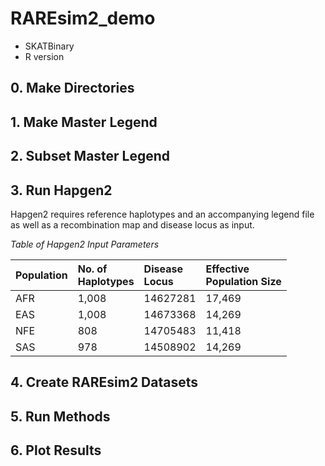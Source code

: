 # RAREsim2_demo

* SKATBinary
* R version

## 0. Make Directories

## 1. Make Master Legend

## 2. Subset Master Legend

## 3. Run Hapgen2

Hapgen2 requires reference haplotypes and an accompanying legend file as well as a recombination map and disease locus as input. 

*Table of Hapgen2 Input Parameters*

|**Population**	|**No. of<br>Haplotypes**|**Disease<br>Locus**	|**Effective<br>Population Size**|
|:--------------|:----------------------|:----------------------|:------------------------------|
| AFR		| 1,008			| 14627281 		| 17,469 			|
| EAS		| 1,008			| 14673368 		| 14,269 			|
| NFE		| 808			| 14705483		| 11,418			|
| SAS		| 978			| 14508902 		| 14,269			|	

## 4. Create RAREsim2 Datasets

## 5. Run Methods

## 6. Plot Results
